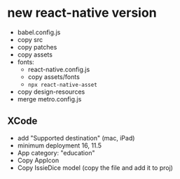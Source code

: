 


# new react-native version
- babel.config.js
- copy src
- copy patches
- copy assets
- fonts:
  - react-native.config.js
  - copy assets/fonts
  - `npx react-native-asset`
- copy design-resources
- merge metro.config.js
## XCode
- add "Supported destination" (mac, iPad)
- minimum deployment 16, 11.5
- App category: "education"
- Copy AppIcon
- Copy IssieDice model (copy the file and add it to proj)


